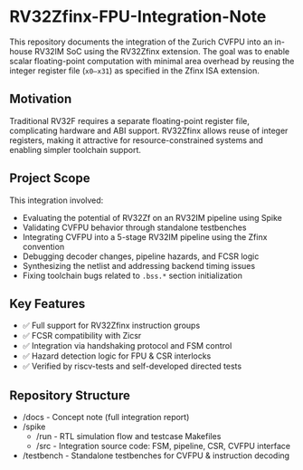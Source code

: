 # RV32Zfinx-FPU-Integration-Note

This repository documents the integration of the Zurich CVFPU into an in-house RV32IM SoC using the RV32Zfinx extension. The goal was to enable scalar floating-point computation with minimal area overhead by reusing the integer register file (`x0–x31`) as specified in the Zfinx ISA extension.

## Motivation

Traditional RV32F requires a separate floating-point register file, complicating hardware and ABI support. RV32Zfinx allows reuse of integer registers, making it attractive for resource-constrained systems and enabling simpler toolchain support.

## Project Scope

This integration involved:
- Evaluating the potential of RV32Zf on an RV32IM pipeline using Spike
- Validating CVFPU behavior through standalone testbenches
- Integrating CVFPU into a 5-stage RV32IM pipeline using the Zfinx convention
- Debugging decoder changes, pipeline hazards, and FCSR logic
- Synthesizing the netlist and addressing backend timing issues
- Fixing toolchain bugs related to `.bss.*` section initialization

## Key Features

- ✅ Full support for RV32Zfinx instruction groups
- ✅ FCSR compatibility with Zicsr
- ✅ Integration via handshaking protocol and FSM control
- ✅ Hazard detection logic for FPU & CSR interlocks
- ✅ Verified by riscv-tests and self-developed directed tests

## Repository Structure
- /docs - Concept note (full integration report)
- /spike
  - /run - RTL simulation flow and testcase Makefiles
  - /src - Integration source code: FSM, pipeline, CSR, CVFPU interface
- /testbench - Standalone testbenches for CVFPU & instruction decoding

